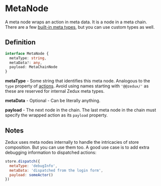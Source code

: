 # MetaNode

A meta node wraps an action in meta data. It is a node in a meta chain. There are a few [built-in meta types](/docs/api/metaTypes.md), but you can use custom types as well.

## Definition

```ts
interface MetaNode {
  metaType: string,
  metaData?: any,
  payload: MetaChainNode
}
```

**metaType** - Some string that identifies this meta node. Analogous to the `type` property of [actions](/docs/types/Action.md). Avoid using names starting with `'@@zedux/'` as these are reserved for internal Zedux meta types.

**metaData** - Optional - Can be literally anything.

**payload** - The next node in the chain. The last meta node in the chain must specify the wrapped action as its `payload` property.

## Notes

Zedux uses meta nodes internally to handle the intricacies of store composition. But you can use them too. A good use case is to add extra debugging information to dispatched actions:

```js
store.dispatch({
  metaType: 'debugInfo',
  metaData: 'dispatched from the login form',
  payload: someActor()
})
```
